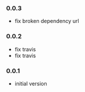 ### 0.0.3

* fix broken dependency url

### 0.0.2

* fix travis
* fix travis

### 0.0.1

* initial version
